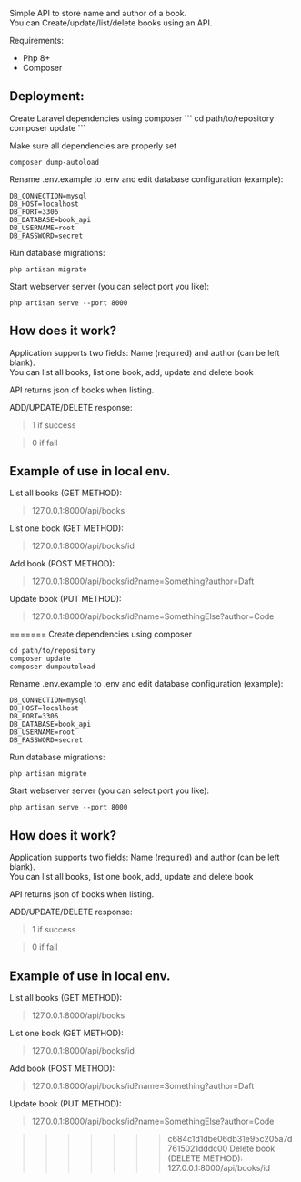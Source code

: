 <p> Simple API to store name and author of a book.
<br/> You can Create/update/list/delete books using an API. 
</p>
<p>
    Requirements:
    <ul>
    <li>Php 8+ </li>
    <li>Composer</li>
    </ul>
</p>
<h2>Deployment:</h2>
Create Laravel dependencies using composer
```
cd path/to/repository
composer update
```

Make sure all dependencies are properly set
```
composer dump-autoload
```

Rename .env.example to .env and edit database configuration (example):
```
DB_CONNECTION=mysql
DB_HOST=localhost   
DB_PORT=3306
DB_DATABASE=book_api
DB_USERNAME=root
DB_PASSWORD=secret
```

Run database migrations:
```
php artisan migrate
```

Start webserver server (you can select port you like):
```
php artisan serve --port 8000
```
<h2>How does it work?</h2>
Application supports two fields: Name (required) and author (can be left blank).<br/>
You can list all books, list one book, add, update and delete book

API returns json of books when listing.

ADD/UPDATE/DELETE response:
> 1 if success

> 0 if fail

<h2>Example of use in local env.</h2>

List all books (GET METHOD):
> 127.0.0.1:8000/api/books

List one book (GET METHOD):
> 127.0.0.1:8000/api/books/id

Add book (POST METHOD):
> 127.0.0.1:8000/api/books/id?name=Something?author=Daft

Update book (PUT METHOD):
> 127.0.0.1:8000/api/books/id?name=SomethingElse?author=Code

=======
Create dependencies using composer
```
cd path/to/repository
composer update
composer dumpautoload
```
Rename .env.example to .env and edit database configuration (example):
```
DB_CONNECTION=mysql
DB_HOST=localhost   
DB_PORT=3306
DB_DATABASE=book_api
DB_USERNAME=root
DB_PASSWORD=secret
```

Run database migrations:
```
php artisan migrate
```

Start webserver server (you can select port you like):
```
php artisan serve --port 8000
```
<h2>How does it work?</h2>
Application supports two fields: Name (required) and author (can be left blank).<br/>
You can list all books, list one book, add, update and delete book

API returns json of books when listing.

ADD/UPDATE/DELETE response:
> 1 if success

> 0 if fail

<h2>Example of use in local env.</h2>

List all books (GET METHOD):
> 127.0.0.1:8000/api/books

List one book (GET METHOD):
> 127.0.0.1:8000/api/books/id

Add book (POST METHOD):
> 127.0.0.1:8000/api/books/id?name=Something?author=Daft

Update book (PUT METHOD):
> 127.0.0.1:8000/api/books/id?name=SomethingElse?author=Code

>>>>>>> c684c1d1dbe06db31e95c205a7d7615021dddc00
Delete book (DELETE METHOD):
> 127.0.0.1:8000/api/books/id 
